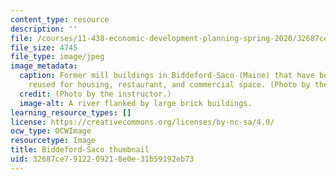```yaml
---
content_type: resource
description: ''
file: /courses/11-438-economic-development-planning-spring-2020/32687ce7912209218e0e31b59192eb73_11-438f19-th.jpg
file_size: 4745
file_type: image/jpeg
image_metadata:
  caption: Former mill buildings in Biddeford-Saco (Maine) that have been adaptively
    reused for housing, restaurant, and commercial space. (Photo by the instructor.)
  credit: (Photo by the instructor.)
  image-alt: A river flanked by large brick buildings.
learning_resource_types: []
license: https://creativecommons.org/licenses/by-nc-sa/4.0/
ocw_type: OCWImage
resourcetype: Image
title: Biddeford-Saco thumbnail
uid: 32687ce7-9122-0921-8e0e-31b59192eb73
---
```

